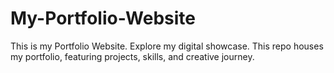 # My-Portfolio-Website
This is my Portfolio Website. Explore my digital showcase. This repo houses my portfolio, featuring projects, skills, and creative journey. 
